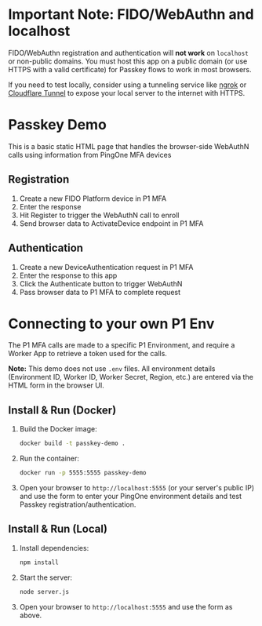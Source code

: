 # Important Note: FIDO/WebAuthn and localhost

FIDO/WebAuthn registration and authentication will **not work** on `localhost` or non-public domains. You must host this app on a public domain (or use HTTPS with a valid certificate) for Passkey flows to work in most browsers.

If you need to test locally, consider using a tunneling service like [ngrok](https://ngrok.com/) or [Cloudflare Tunnel](https://developers.cloudflare.com/cloudflare-one/connections/connect-apps/) to expose your local server to the internet with HTTPS.
# Passkey Demo

This is a basic static HTML page that handles the browser-side WebAuthN calls using information from PingOne MFA devices

## Registration

1. Create a new FIDO Platform device in P1 MFA
2. Enter the response
3. Hit Register to trigger the WebAuthN call to enroll
4. Send browser data to ActivateDevice endpoint in P1 MFA

## Authentication

1. Create a new DeviceAuthentication request in P1 MFA
2. Enter the response to this app
3. Click the Authenticate button to trigger WebAuthN
4. Pass browser data to P1 MFA to complete request


# Connecting to your own P1 Env

The P1 MFA calls are made to a specific P1 Environment, and require a Worker App to retrieve a token used for the calls.

**Note:** This demo does not use `.env` files. All environment details (Environment ID, Worker ID, Worker Secret, Region, etc.) are entered via the HTML form in the browser UI.

## Install & Run (Docker)

1. Build the Docker image:
	```sh
	docker build -t passkey-demo .
	```

2. Run the container:
	```sh
	docker run -p 5555:5555 passkey-demo
	```

3. Open your browser to `http://localhost:5555` (or your server's public IP) and use the form to enter your PingOne environment details and test Passkey registration/authentication.

## Install & Run (Local)

1. Install dependencies:
	```sh
	npm install
	```

2. Start the server:
	```sh
	node server.js
	```

3. Open your browser to `http://localhost:5555` and use the form as above.
